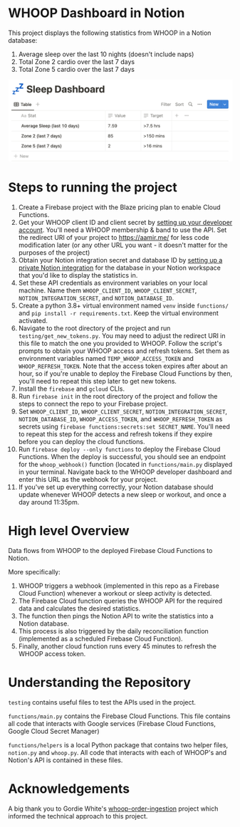 # WHOOP Dashboard in Notion
This project displays the following statistics from WHOOP in a Notion database:

1. Average sleep over the last 10 nights (doesn't include naps)
2. Total Zone 2 cardio over the last 7 days
3. Total Zone 5 cardio over the last 7 days

![Sleep Dashboard Screenshot](./health_dashboard_screenshot.png)

# Steps to running the project
1. Create a Firebase project with the Blaze pricing plan to enable Cloud Functions.
2. Get your WHOOP client ID and client secret by [setting up your developer account](https://developer.whoop.com/). You'll need a WHOOP membership & band to use the API. Set the redirect URI of your project to https://aamir.me/ for less code modification later (or any other URL you want - it doesn't matter for the purposes of the project)
3. Obtain your Notion integration secret and database ID by [setting up a private Notion integration](https://developers.notion.com/) for the database in your Notion workspace that you'd like to display the statistics in.
4. Set these API credentials as environment variables on your local machine. Name them `WHOOP_CLIENT_ID`, `WHOOP_CLIENT_SECRET`, `NOTION_INTEGRATION_SECRET`, and `NOTION_DATABASE_ID`.
5. Create a python 3.8+ virtual environment named `venv` inside `functions/` and `pip install -r requirements.txt`. Keep the virtual environment activated.
6. Navigate to the root directory of the project and run `testing/get_new_tokens.py`. You may need to adjust the redirect URI in this file to match the one you provided to WHOOP. Follow the script's prompts to obtain your WHOOP access and refresh tokens. Set them as environment variables named `TEMP_WHOOP_ACCESS_TOKEN` and `WHOOP_REFRESH_TOKEN`. Note that the access token expires after about an hour, so if you're unable to deploy the Firebase Cloud Functions by then, you'll need to repeat this step later to get new tokens.
7. Install the `firebase` and `gcloud` CLIs.
8. Run `firebase init` in the root directory of the project and follow the steps to connect the repo to your Firebase project.
9. Set `WHOOP_CLIENT_ID`, `WHOOP_CLIENT_SECRET`, `NOTION_INTEGRATION_SECRET`, `NOTION_DATABASE_ID`, `WHOOP_ACCESS_TOKEN`, and `WHOOP_REFRESH_TOKEN` as secrets using `firebase functions:secrets:set SECRET_NAME`. You'll need to repeat this step for the access and refresh tokens if they expire before you can deploy the cloud functions.
10. Run `firebase deploy --only functions` to deploy the Firebase Cloud Functions. When the deploy is successful, you should see an endpoint for the `whoop_webhook()` function (located in `functions/main.py` displayed in your terminal. Navigate back to the WHOOP developer dashboard and enter this URL as the webhook for your project.
11. If you've set up everything correctly, your Notion database should update whenever WHOOP detects a new sleep or workout, and once a day around 11:35pm.

# High level Overview
Data flows from WHOOP to the deployed Firebase Cloud Functions to Notion.

More specifically: 
1. WHOOP triggers a webhook (implemented in this repo as a Firebase Cloud Function) whenever a workout or 
sleep activity is detected. 
2. The Firebase Cloud function queries the WHOOP API for the required data and calculates the 
desired statistics.
3. The function then pings the Notion API to write the statistics into a Notion database.
4. This process is also triggered by the daily reconciliation function (implemented as a scheduled Firebase Cloud Function).
5. Finally, another cloud function runs every 45 minutes to refresh the WHOOP access token.

# Understanding the Repository
`testing` contains useful files to test the APIs used in the project.

`functions/main.py` contains the Firebase Cloud Functions. This file contains all code that interacts with Google services (Firebase Cloud Functions, Google Cloud Secret Manager)

`functions/helpers` is a local Python package that contains two helper files, `notion.py` and `whoop.py`. All code that interacts with each of WHOOP's and Notion's API is contained in these files.

# Acknowledgements
A big thank you to Gordie White's [whoop-order-ingestion](https://github.com/gordie3/whoop-order-ingestion) project which informed the technical approach to this project.
